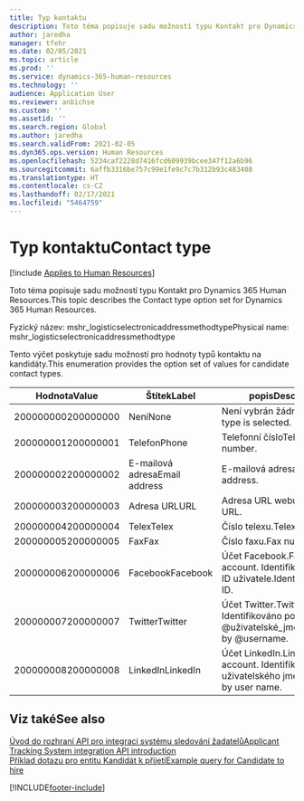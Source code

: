 ```yaml
---
title: Typ kontaktu
description: Toto téma popisuje sadu možností typu Kontakt pro Dynamics 365 Human Resources.
author: jaredha
manager: tfehr
ms.date: 02/05/2021
ms.topic: article
ms.prod: ''
ms.service: dynamics-365-human-resources
ms.technology: ''
audience: Application User
ms.reviewer: anbichse
ms.custom: ''
ms.assetid: ''
ms.search.region: Global
ms.author: jaredha
ms.search.validFrom: 2021-02-05
ms.dyn365.ops.version: Human Resources
ms.openlocfilehash: 5234caf2228d7416fcd609939bcee347f12a6b96
ms.sourcegitcommit: 6affb3316be757c99e1fe9c7c7b312b93c483408
ms.translationtype: HT
ms.contentlocale: cs-CZ
ms.lasthandoff: 02/17/2021
ms.locfileid: "5464759"
---
```

# <a name="contact-type"></a><span data-ttu-id="7f9b7-103">Typ kontaktu</span><span class="sxs-lookup"><span data-stu-id="7f9b7-103">Contact type</span></span>

[!include [Applies to Human Resources](../includes/applies-to-hr.md)]

<span data-ttu-id="7f9b7-104">Toto téma popisuje sadu možností typu Kontakt pro Dynamics 365 Human Resources.</span><span class="sxs-lookup"><span data-stu-id="7f9b7-104">This topic describes the Contact type option set for Dynamics 365 Human Resources.</span></span>

<span data-ttu-id="7f9b7-105">Fyzický název: mshr_logisticselectronicaddressmethodtype</span><span class="sxs-lookup"><span data-stu-id="7f9b7-105">Physical name: mshr_logisticselectronicaddressmethodtype</span></span>

<span data-ttu-id="7f9b7-106">Tento výčet poskytuje sadu možností pro hodnoty typů kontaktu na kandidáty.</span><span class="sxs-lookup"><span data-stu-id="7f9b7-106">This enumeration provides the option set of values for candidate contact types.</span></span> 

| <span data-ttu-id="7f9b7-107">Hodnota</span><span class="sxs-lookup"><span data-stu-id="7f9b7-107">Value</span></span> | <span data-ttu-id="7f9b7-108">Štítek</span><span class="sxs-lookup"><span data-stu-id="7f9b7-108">Label</span></span> | <span data-ttu-id="7f9b7-109">popis</span><span class="sxs-lookup"><span data-stu-id="7f9b7-109">Description</span></span> |
| --- | --- | --- |
| <span data-ttu-id="7f9b7-110">200000000</span><span class="sxs-lookup"><span data-stu-id="7f9b7-110">200000000</span></span> | <span data-ttu-id="7f9b7-111">Není</span><span class="sxs-lookup"><span data-stu-id="7f9b7-111">None</span></span> | <span data-ttu-id="7f9b7-112">Není vybrán žádný typ.</span><span class="sxs-lookup"><span data-stu-id="7f9b7-112">No type is selected.</span></span> |
| <span data-ttu-id="7f9b7-113">200000001</span><span class="sxs-lookup"><span data-stu-id="7f9b7-113">200000001</span></span> | <span data-ttu-id="7f9b7-114">Telefon</span><span class="sxs-lookup"><span data-stu-id="7f9b7-114">Phone</span></span> | <span data-ttu-id="7f9b7-115">Telefonní číslo</span><span class="sxs-lookup"><span data-stu-id="7f9b7-115">Telephone number.</span></span> |
| <span data-ttu-id="7f9b7-116">200000002</span><span class="sxs-lookup"><span data-stu-id="7f9b7-116">200000002</span></span> | <span data-ttu-id="7f9b7-117">E-mailová adresa</span><span class="sxs-lookup"><span data-stu-id="7f9b7-117">Email address</span></span> | <span data-ttu-id="7f9b7-118">E-mailová adresa.</span><span class="sxs-lookup"><span data-stu-id="7f9b7-118">Email address.</span></span> |
| <span data-ttu-id="7f9b7-119">200000003</span><span class="sxs-lookup"><span data-stu-id="7f9b7-119">200000003</span></span> | <span data-ttu-id="7f9b7-120">Adresa URL</span><span class="sxs-lookup"><span data-stu-id="7f9b7-120">URL</span></span> | <span data-ttu-id="7f9b7-121">Adresa URL webu.</span><span class="sxs-lookup"><span data-stu-id="7f9b7-121">Website URL.</span></span> |
| <span data-ttu-id="7f9b7-122">200000004</span><span class="sxs-lookup"><span data-stu-id="7f9b7-122">200000004</span></span> | <span data-ttu-id="7f9b7-123">Telex</span><span class="sxs-lookup"><span data-stu-id="7f9b7-123">Telex</span></span> | <span data-ttu-id="7f9b7-124">Číslo telexu.</span><span class="sxs-lookup"><span data-stu-id="7f9b7-124">Telex number.</span></span> |
| <span data-ttu-id="7f9b7-125">200000005</span><span class="sxs-lookup"><span data-stu-id="7f9b7-125">200000005</span></span> | <span data-ttu-id="7f9b7-126">Fax</span><span class="sxs-lookup"><span data-stu-id="7f9b7-126">Fax</span></span> | <span data-ttu-id="7f9b7-127">Číslo faxu.</span><span class="sxs-lookup"><span data-stu-id="7f9b7-127">Fax number.</span></span> |
| <span data-ttu-id="7f9b7-128">200000006</span><span class="sxs-lookup"><span data-stu-id="7f9b7-128">200000006</span></span> | <span data-ttu-id="7f9b7-129">Facebook</span><span class="sxs-lookup"><span data-stu-id="7f9b7-129">Facebook</span></span> | <span data-ttu-id="7f9b7-130">Účet Facebook.</span><span class="sxs-lookup"><span data-stu-id="7f9b7-130">Facebook account.</span></span> <span data-ttu-id="7f9b7-131">Identifikován podle ID uživatele.</span><span class="sxs-lookup"><span data-stu-id="7f9b7-131">Identified by User ID.</span></span> |
| <span data-ttu-id="7f9b7-132">200000007</span><span class="sxs-lookup"><span data-stu-id="7f9b7-132">200000007</span></span> | <span data-ttu-id="7f9b7-133">Twitter</span><span class="sxs-lookup"><span data-stu-id="7f9b7-133">Twitter</span></span> | <span data-ttu-id="7f9b7-134">Účet Twitter.</span><span class="sxs-lookup"><span data-stu-id="7f9b7-134">Twitter account.</span></span> <span data-ttu-id="7f9b7-135">Identifikováno pomocí @uživatelské_jméno.</span><span class="sxs-lookup"><span data-stu-id="7f9b7-135">Identified by @username.</span></span> |
| <span data-ttu-id="7f9b7-136">200000008</span><span class="sxs-lookup"><span data-stu-id="7f9b7-136">200000008</span></span> | <span data-ttu-id="7f9b7-137">LinkedIn</span><span class="sxs-lookup"><span data-stu-id="7f9b7-137">LinkedIn</span></span> | <span data-ttu-id="7f9b7-138">Účet LinkedIn.</span><span class="sxs-lookup"><span data-stu-id="7f9b7-138">LinkedIn account.</span></span> <span data-ttu-id="7f9b7-139">Identifikován podle uživatelského jména.</span><span class="sxs-lookup"><span data-stu-id="7f9b7-139">Identified by user name.</span></span> |

## <a name="see-also"></a><span data-ttu-id="7f9b7-140">Viz také</span><span class="sxs-lookup"><span data-stu-id="7f9b7-140">See also</span></span>

[<span data-ttu-id="7f9b7-141">Úvod do rozhraní API pro integraci systému sledování žadatelů</span><span class="sxs-lookup"><span data-stu-id="7f9b7-141">Applicant Tracking System integration API introduction</span></span>](hr-admin-integration-ats-api-introduction.md)<br>
[<span data-ttu-id="7f9b7-142">Příklad dotazu pro entitu Kandidát k přijetí</span><span class="sxs-lookup"><span data-stu-id="7f9b7-142">Example query for Candidate to hire</span></span>](hr-admin-integration-ats-api-candidate-to-hire-example-query.md)


[!INCLUDE[footer-include](../includes/footer-banner.md)]